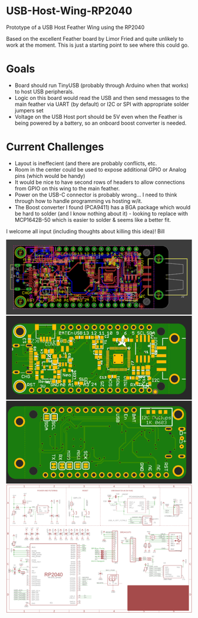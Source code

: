 # USB-Host-Wing-RP2040
 Prototype of a USB Host Feather Wing using the RP2040
 
 Based on the excellent Feather board by Limor Fried and quite unlikely to work at the moment.  This is just a starting point to see where this could go.  
 
# Goals
 * Board should run TinyUSB (probably through Arduino when that works) to host USB peripherals.
 * Logic on this board would read the USB and then send messages to the main feather via UART (by default) or I2C or SPI with appropriate solder jumpers set
 * Voltage on the USB Host port should be 5V even when the Feather is being powered by a battery, so an onboard boost converter is needed.
 
# Current Challenges
  * Layout is ineffecient (and there are probably conflicts, etc.
  * Room in the center could be used to expose additional GPIO or Analog pins (which would be handy)
  * It would be nice to have second rows of headers to allow connections from GPIO on this wing to the main feather.
  * Power on the USB-C connector is probably wrong... I need to think through how to handle programming vs hosting w/it.
  * The Boost converter I found (PCA9411) has a BGA package which would be hard to solder (and I know nothing about it) - looking to replace with MCP1642B-50 which is easier to solder & seems like a better fit.
 
 I welcome all input (including thoughts about killing this idea)!
 Bill
 
![Board File](https://github.com/ATMakersOrg/USB-Host-Wing-RP2040/blob/main/media/BoardTraces.png?raw=true)
![Top](https://github.com/ATMakersOrg/USB-Host-Wing-RP2040/blob/main/media/FrontPCB.png?raw=true)
![Bottom](https://github.com/ATMakersOrg/USB-Host-Wing-RP2040/blob/main/media/BackPCB.png?raw=true)
![Schematic](https://github.com/ATMakersOrg/USB-Host-Wing-RP2040/blob/main/media/Schematic.png?raw=true)
